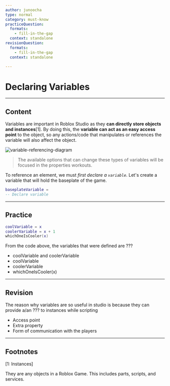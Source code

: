 ```yaml
---
author: junoocha
type: normal
category: must-know
practiceQuestion:
  formats:
    - fill-in-the-gap
  context: standalone
revisionQuestion:
  formats:
    - fill-in-the-gap
  context: standalone

---
```


# Declaring Variables
---

## Content
Variables are important in Roblox Studio as they **can directly store objects and instances**[1]. By doing this, the **variable can act as an easy access point** to the object, so any actions/code that manipulates or references the variable will also affect the object.

![variable-referencing-diagram](https://img.enkipro.com/cab77f31b9f8023a4369582118573e8f.png)

> The available options that can change these types of variables will be focused in the properties workouts.

To reference an element, we must *first declare a `variable`*. Let's create a variable that will hold the baseplate of the game.

```lua
baseplateVariable = 
-- Declare variable 
```
---
## Practice
```lua
coolVariable = x
coolerVariable = x + 1
whichOneIsCooler(x)
```
From the code above, the variables that were defined are ???

- coolVariable and coolerVariable
- coolVariable
- coolerVariable
- whichOneIsCooler(x)

---

## Revision
The reason why variables are so useful in studio is because they can provide a/an ??? to instances while scripting

- Access point
- Extra property
- Form of communication with the players


---
## Footnotes
[1: Instances]

They are any objects in a Roblox Game. This includes parts, scripts, and services.
